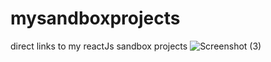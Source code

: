 # mysandboxprojects
direct links to my reactJs sandbox projects
![Screenshot (3)](https://user-images.githubusercontent.com/42732015/83226137-e65d4b80-a19e-11ea-8d61-c3584eca3281.png)
